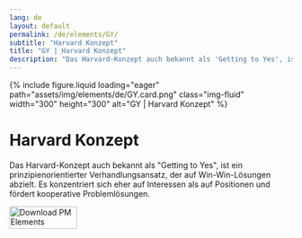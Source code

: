 ```yaml
---
lang: de
layout: default
permalink: /de/elements/GY/
subtitle: "Harvard Konzept"
title: "GY | Harvard Konzept"
description: "Das Harvard-Konzept auch bekannt als 'Getting to Yes', ist ein prinzipienorientierter Verhandlungsansatz, der auf Win-Win-Lösungen abzielt. Es konzentriert sich eher auf Interessen als auf Positionen und fördert kooperative Problemlösungen."
---
```


{% include figure.liquid loading="eager" path="assets/img/elements/de/GY.card.png" class="img-fluid" width="300" height="300" alt="GY | Harvard Konzept" %}

# Harvard Konzept

Das Harvard-Konzept auch bekannt als "Getting to Yes", ist ein prinzipienorientierter Verhandlungsansatz, der auf Win-Win-Lösungen abzielt. Es konzentriert sich eher auf Interessen als auf Positionen und fördert kooperative Problemlösungen.

<a href="https://apps.apple.com/app/apple-store/id6738084498?pt=127441684&ct=website&mt=8">
  <img src="{{ "assets/img/en/appstore.png" | relative_url }}" width="120" height="40" alt="Download PM Elements">
</a>
